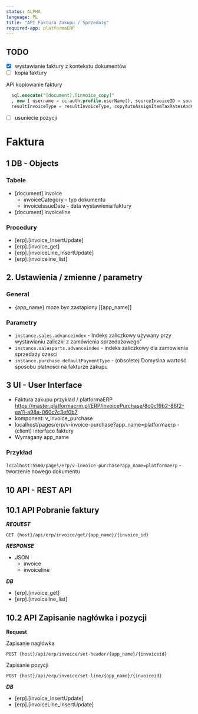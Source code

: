```yaml
---
status: ALPHA
language: PL
title: "API Faktura Zakupu / Sprzedaży"
required-app: platformaERP
---
```

## TODO

- [x] wystawianie faktury z kontekstu dokumentów
- [ ] kopia faktury

API kopiowanie faktury

```sql
  sql.execute("[document].[invoice_copy]"
  , new { username = cc.auth.profile.userName(), sourceInvoiceID = sourceInvoiceID, invoiceID = invoiceID, invoiceIssueDate = invoiceIssueDate, 
  resultInvoiceType = resultInvoiceType, copyAutoAssignItemTaxRatesAndCalculateTax = copyAutoAssignItemTaxRatesAndCalculateTax });
```

- [ ] usuniecie pozycji

# Faktura 

## 1 DB - Objects

### Tabele
- [document].invoice
  - invoiceCategory - typ dokumentu
  - invoiceIssueDate - data wystawienia faktury
- [document].invoiceline

### Procedury
- [erp].[invoice_InsertUpdate]
- [erp].[invoice_get]
- [erp].[invoiceLine_InsertUpdate]
- [erp].[invoiceline_list]


## 2. Ustawienia / zmienne / parametry

### General

- {app_name} moze byc zastapiony [[app_name]]

### Parametry
- `instance.sales.advanceindex` - Indeks zaliczkowy używany przy wystawianiu zaliczki z zamówienia sprzedażowego"
- `instance.salesparts.advanceindex` - indeks zaliczkowy dla zamowienia sprzedaży czesci
- `instance.purchase.defaultPaymentType`  - (obsolete) Domyślna wartość sposobu płatności na fakturze zakupu

## 3 UI - User Interface

- Faktura zakupu przykład / platformaERP https://master.platformacrm.pl/ERP/invoicePurchase/8c0c19b2-86f2-ea11-a98a-060c7c3ef0b7
- komponent: v_invoice_purchase
- localhost/pages/erp/v-invoice-purchase?app_name=platformaerp - (client) interface faktury
- Wymagany app_name

### Przykład

```localhost:5500/pages/erp/v-invoice-purchase?app_name=platformaerp``` - tworzenie nowego dokumentu

## 10 API - REST API

## 10.1 API Pobranie faktury

***REQUEST***

```http
GET {host}/api/erp/invoice/get/{app_name}/{invoice_id}
```

***RESPONSE***

- JSON
  - invoice
  - invoiceline

***DB***

- [erp].[invoice_get]
- [erp].[invoiceline_list]

## 10.2 API Zapisanie nagłówka i pozycji

**Request**

Zapisanie nagłówka

```http
POST {host}/api/erp/invoice/set-header/{app_name}/{invoiceid}
```

Zapisanie pozycji

```http
POST {host}/api/erp/invoice/set-line/{app_name}/{invoiceid}
```

***DB***

- [erp].[invoice_InsertUpdate]
- [erp].[invoiceLine_InsertUpdate]



